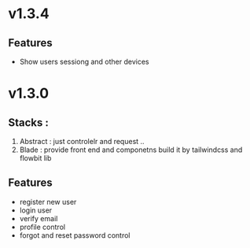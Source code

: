 # v1.3.4 

## Features 
- Show users sessiong and other devices 


# v1.3.0

## Stacks : 
1. Abstract : just controlelr and request ..
2. Blade  :  provide front end and componetns build it by tailwindcss and flowbit lib 

## Features 
- register new user 
- login user
- verify email
- profile control
- forgot  and reset password control
